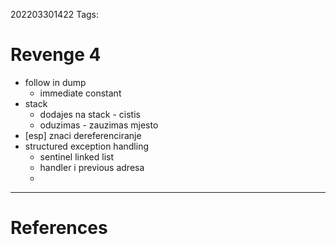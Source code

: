 202203301422
Tags: 

# Revenge 4
- follow in dump
	- immediate constant
- stack
	- dodajes na stack - cistis
	- oduzimas - zauzimas mjesto
- [esp] znaci dereferenciranje
- structured exception handling
	- sentinel linked list
	- handler i previous adresa
	- 
---
# References